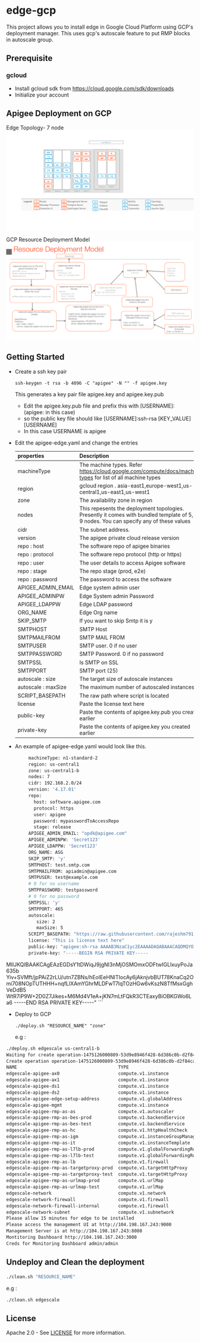 # edge-gcp
This project allows you to install edge in Google Cloud Platform using GCP's deployment manager. This uses gcp's autoscale feature to put RMP blocks in autoscale group.

## Prerequisite

### gcloud
- Install gcloud sdk from https://cloud.google.com/sdk/downloads
- Initialize your account

## Apigee Deployment on GCP

Edge Topology- 7 node
![Deployment Template](/images/deploymentTemplate.png)

GCP Resource Deployment Model
![Resource Deployment Model](/images/resourceDeployment.png)

## Getting Started
- Create a ssh key pair 
    ```
    ssh-keygen -t rsa -b 4096 -C "apigee" -N "" -f apigee.key
    ```
    This generates a key pair file apigee.key and apigee.key.pub
    - Edit the apigee.key.pub file and prefix this with [USERNAME]: (apigee: in this case)  
    - so the public key file should like  [USERNAME]:ssh-rsa [KEY_VALUE] [USERNAME]
    - In this case USERNAME is apigee

- Edit the apigee-edge.yaml and change the entries 

    | properties        | Description                                    |
    | ----------------- |:-----------------------------------------------| 
    | machineType       | The machine types. Refer https://cloud.google.com/compute/docs/machine-types for list of all machine types               |
    | region            | gcloud region . asia-east1,europe-west1,us-central1,us-east1,us-west1  | 
    | zone              | The availability zone in region               |
    | nodes             | This repesents the deployment topologies. Presently it comes with bundled template of 5, 7 , 9  nodes. You can specify any of these values                                    |
    | cidr              | The subnet address.                            |
    | version           | The apigee private cloud release version       |
    | repo : host       | The software repo of apigee binaries           |
    | repo : protocol   | The software repo protocol  (http or https)    | 
    | repo : user       | The  user details to access Apigee software    |
    | repo : stage      | The repo stage (prod, e2e)                     |
    | repo : password   | The  password to access the software           |
    | APIGEE_ADMIN_EMAIL| Edge system admin user                         |
    | APIGEE_ADMINPW    | Edge System admin Password                     |
    | APIGEE_LDAPPW     | Edge LDAP password                             |
    | ORG_NAME          | Edge Org name                                  |
    | SKIP_SMTP         | If you want to skip Smtp it is y               |
    | SMTPHOST          | SMTP Host                                      |
    | SMTPMAILFROM      | SMTP MAIL FROM                                 |
    | SMTPUSER          | SMTP user. 0 if no user                        |
    | SMTPPASSWORD      | SMTP Password. 0 if no password                |
    | SMTPSSL           | Is SMTP on SSL                                 |
    | SMTPPORT          | SMTP port (25)                                 |
    | autoscale : size  | The target size of autoscale instances         |
    | autoscale : maxSize| The maximum number of autoscaled instances     |
    | SCRIPT_BASEPATH   | The raw  path where script is located          |
    | license           | Paste the license  text here                   |
    | public-key        | Paste the contents of apigee.key.pub  you created earlier|
    | private-key       | Paste the contents of apigee.key you created earlier|
 
    
- An example of apigee-edge.yaml would look like this. 
    ```sh
         machineType: n1-standard-2
         region: us-central1
         zone: us-central1-b
         nodes: 7
         cidr: 192.168.2.0/24
         version: '4.17.01'
         repo:
           host: software.apigee.com
           protocol: https
           user: apigee
           password: mypasswordToAccessRepo
           stage: release
         APIGEE_ADMIN_EMAIL: "opdk@apigee.com"
         APIGEE_ADMINPW: 'Secret123'
         APIGEE_LDAPPW: 'Secret123'
         ORG_NAME: ASG
         SKIP_SMTP: 'y'
         SMTPHOST: test.smtp.com
         SMTPMAILFROM: apiadmin@apigee.com
         SMTPUSER: test@example.com
         # 0 for no username
         SMTPPASSWORD: testpassword
         # 0 for no password
         SMTPSSL: 'y'
         SMTPPORT: 465
         autoscale:
            size: 2
            maxSize: 5
         SCRIPT_BASEPATH: "https://raw.githubusercontent.com/rajeshm7910/apigee-gcp/master/autoscale/jinja"
         license: "This is license text here"
         public-key: "apigee:sh-rsa AAAAB3NzaC1yc2EAAAADAQABAAACAQDMQYOxjW0NaKon2OA0jecyM5Iw6bE4MW3AgYuXG7I+glrrfltiK/5JUx+3+Okp2dzhw== apigee"
         private-key: "-----BEGIN RSA PRIVATE KEY-----
MIIJKQIBAAKCAgEAzEGDsY1tDWiqJ9jgNI3nMjOSMOmxODFtwIGLlxuyPoJa635b
Yiv+SVMft/jpPAiZ2rLU/utn7ZBNs/hEoIEeHNITIocAy6jAknjvbBUT78KnaCq2Omi708NOpTUTHHH+nqfLlXAmYGhrMLDFwT7lqTOzHGw6vKszN8TfMsxGghVeDdB5
WtR7iP9W+2D0Z7Jikes+M6Md4V1eA+jKN7mLtFQkR3CTEaxyBiOBKGWo6La6
-----END RSA PRIVATE KEY-----"
    ```
- Deploy to GCP

    ```
    ./deploy.sh "RESOURCE_NAME" "zone"
    ```
    e.g :
```sh
./deploy.sh edgescale us-central1-b
Waiting for create operation-1475126000809-53d9e8946f428-6d386c0b-d2f84caa...done.
Create operation operation-1475126000809-53d9e8946f428-6d386c0b-d2f84caa completed successfully.
NAME                                      TYPE                             STATE      ERRORS
edgescale-apigee-ax0                      compute.v1.instance              COMPLETED  []
edgescale-apigee-ax1                      compute.v1.instance              COMPLETED  []
edgescale-apigee-ds1                      compute.v1.instance              COMPLETED  []
edgescale-apigee-ds2                      compute.v1.instance              COMPLETED  []
edgescale-apigee-edge-setup-address       compute.v1.globalAddress         COMPLETED  []
edgescale-apigee-mgmt                     compute.v1.instance              COMPLETED  []
edgescale-apigee-rmp-as-as                compute.v1.autoscaler            COMPLETED  []
edgescale-apigee-rmp-as-bes-prod          compute.v1.backendService        COMPLETED  []
edgescale-apigee-rmp-as-bes-test          compute.v1.backendService        COMPLETED  []
edgescale-apigee-rmp-as-hc                compute.v1.httpHealthCheck       COMPLETED  []
edgescale-apigee-rmp-as-igm               compute.v1.instanceGroupManager  COMPLETED  []
edgescale-apigee-rmp-as-it                compute.v1.instanceTemplate      COMPLETED  []
edgescale-apigee-rmp-as-l7lb-prod         compute.v1.globalForwardingRule  COMPLETED  []
edgescale-apigee-rmp-as-l7lb-test         compute.v1.globalForwardingRule  COMPLETED  []
edgescale-apigee-rmp-as-lb                compute.v1.firewall              COMPLETED  []
edgescale-apigee-rmp-as-targetproxy-prod  compute.v1.targetHttpProxy       COMPLETED  []
edgescale-apigee-rmp-as-targetproxy-test  compute.v1.targetHttpProxy       COMPLETED  []
edgescale-apigee-rmp-as-urlmap-prod       compute.v1.urlMap                COMPLETED  []
edgescale-apigee-rmp-as-urlmap-test       compute.v1.urlMap                COMPLETED  []
edgescale-network                         compute.v1.network               COMPLETED  []
edgescale-network-firewall                compute.v1.firewall              COMPLETED  []
edgescale-network-firewall-internal       compute.v1.firewall              COMPLETED  []
edgescale-network-subnet                  compute.v1.subnetwork            COMPLETED  []
Please allow 15 minutes for edge to be installed
Please access the management UI at http://104.198.167.243:9000
Management Server is at http://104.198.167.243:8080
Montitoring Dashboard http://104.198.167.243:3000
Creds for Monitoring Dashboard admin/admin
```


## Undeploy and Clean the deployment
```sh
./clean.sh "RESOURCE_NAME"
```
e.g :
```sh
./clean.sh edgescale
```
## License

Apache 2.0 - See [LICENSE](LICENSE) for more information.


